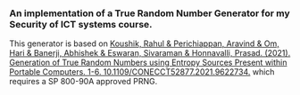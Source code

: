 ### An implementation of a True Random Number Generator for my Security of ICT systems course. 

This generator is based on [Koushik, Rahul & Perichiappan, Aravind & Om, Hari & Banerji, Abhishek & Eswaran, Sivaraman & Honnavalli, Prasad. (2021). Generation of True Random Numbers using Entropy Sources Present within Portable Computers. 1-6. 10.1109/CONECCT52877.2021.9622734.](https://www.researchgate.net/publication/356873956_Generation_of_True_Random_Numbers_using_Entropy_Sources_Present_within_Portable_Computers) which requires a SP 800-90A approved PRNG.

